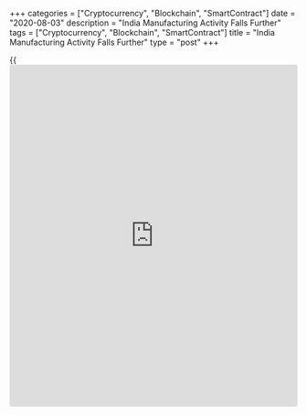 +++
categories = ["Cryptocurrency", "Blockchain", "SmartContract"]
date = "2020-08-03"
description = "India Manufacturing Activity Falls Further"
tags = ["Cryptocurrency", "Blockchain", "SmartContract"]
title = "India Manufacturing Activity Falls Further"
type = "post"
+++

{{<iframe id="large-banner" src="https://www.bounty.group/#slide=12.0" width="100%" height="600" scrolling="no" style="border: 0px solid rgb(216, 221, 230); border-radius: 3px;">}}

India's manufacturing activity decreased solidly in July, amid a fall in
output and new orders, survey results from IHS Markit showed on Monday.

The headline IHS Markit manufacturing Purchasing Managers' Index, or
PMI, fell to 46.0 in July from 47.2 in June. Any reading below 50
indicates contraction in the sector.

Output contracted further and at a slightly quicker pace in July as
firms pared back production in line with weaker demand condition.

New orders fell in July and new export orders contracted. Exports
declined at a softer pace for the fourth month in a row.

The number of workforce were reduced in July, with the rate of
contraction being faster than recorded prior to the Covid-19 pandemic.

Purchasing activity fell for the fifth month in a row in July and
suppliers' delivery time lengthened further.

On the price front, input prices fell in July, with the rate of
reduction slowest in four months sequence of falling costs.

Economic sentiment for the 12-month [business][1] outlook increased for
the second straight month in July to the highest in five months.

The survey results showed a re-acceleration of declines in the key
indices of output and new orders, undermining the trend towards
stabilization seen over the past two months," Eliot Kerr, economist at
IHS Markit, said.

"Anecdotal evidence indicated that firms were struggling to obtain work,
with some of their clients remaining in lockdown, suggesting that we
won't see a pick-up in activity until infection rates are quelled and
restrictions can be further removed."

The survey data was collected from July 13 to 27.

For comments and feedback [contact](https://www.playgroundfx.com/contact/): editorial@rtt[news](https://www.letsplayfx.com/blog/forex-news-website/).com

[Economic News][2]

 **What parts of the world are seeing the best (and worst) economic
performances lately? Click[here][3] to check out our [Econ Scorecard][3]
and find out! See up-to-the-moment [ranking](https://www.playgroundfx.com/blog/crypto-exchange-ranking/)s for the best and worst
performers in [GDP][4], [unemployment rate][5], [inflation][6] and much
more.**

   1. www.rtt[news](https://www.letsplayfx.com/blog/forex-news-website/).com/Content/Business.aspx
   2. www.rtt[news](https://www.letsplayfx.com/blog/forex-news-website/).com/Content/EconomicNews.aspx
   3. www.rtt[news](https://www.letsplayfx.com/blog/forex-news-website/).com/economic-scorecard/world-rank/retail-sales/highest-performance.aspx
   4. www.rtt[news](https://www.letsplayfx.com/blog/forex-news-website/).com/economic-scorecard/world-rank/GDP/highest-performance.aspx
   5. www.rtt[news](https://www.letsplayfx.com/blog/forex-news-website/).com/economic-scorecard/world-rank/unemployment-rate/lowest-performance.aspx
   6. www.rtt[news](https://www.letsplayfx.com/blog/forex-news-website/).com/economic-scorecard/world-rank/CPI/highest-performance.aspx